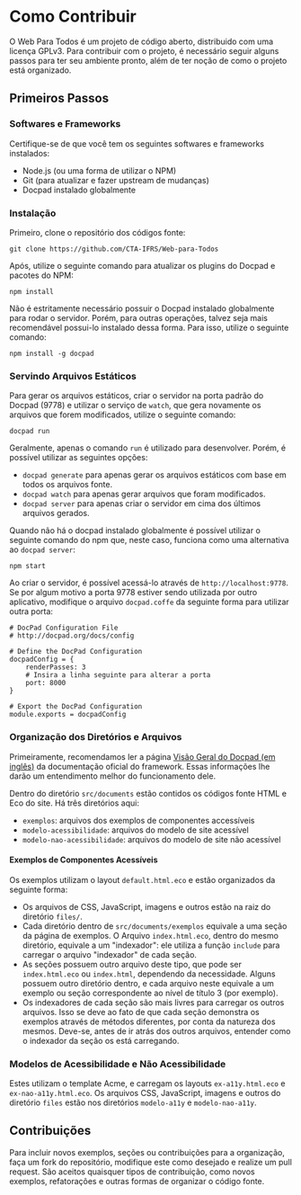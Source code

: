 # Como Contribuir

O Web Para Todos é um projeto de código aberto, distribuido com uma licença GPLv3. Para contribuir com o projeto, é necessário seguir alguns passos para ter seu ambiente pronto, além de ter noção de como o projeto está organizado.

## Primeiros Passos

### Softwares e Frameworks
Certifique-se de que você tem os seguintes softwares e frameworks instalados:

- Node.js (ou uma forma de utilizar o NPM)
- Git (para atualizar e fazer upstream de mudanças)
- Docpad instalado globalmente

### Instalação

Primeiro, clone o repositório dos códigos fonte:

```
git clone https://github.com/CTA-IFRS/Web-para-Todos
```

Após, utilize o seguinte comando para atualizar os plugins do Docpad e pacotes do NPM:

```
npm install
```

Não é estritamente necessário possuir o Docpad instalado globalmente para rodar o servidor. Porém, para outras operações, talvez seja mais recomendável possui-lo instalado dessa forma. Para isso, utilize o seguinte comando:
```
npm install -g docpad
```

### Servindo Arquivos Estáticos

Para gerar os arquivos estáticos, criar o servidor na porta padrão do Docpad (9778) e utilizar o serviço de `watch`, que gera novamente os arquivos que forem modificados, utilize o seguinte comando:

```
docpad run
```

Geralmente, apenas o comando `run` é utilizado para desenvolver. Porém, é possível utilizar as seguintes opções:
- `docpad generate` para apenas gerar os arquivos estáticos com base em todos os arquivos fonte.
- `docpad watch` para apenas gerar arquivos que foram modificados.
- `docpad server` para apenas criar o servidor em cima dos últimos arquivos gerados.

Quando não há o docpad instalado globalmente é possível utilizar o seguinte comando do npm que, neste caso, funciona como uma alternativa ao `docpad server`:

```
npm start
```

Ao criar o servidor, é possível acessá-lo através de `http://localhost:9778`. Se por algum motivo a porta 9778 estiver sendo utilizada por outro aplicativo, modifique o arquivo `docpad.coffe` da seguinte forma para utilizar outra porta:

```
# DocPad Configuration File
# http://docpad.org/docs/config

# Define the DocPad Configuration
docpadConfig = {
	renderPasses: 3
    # Insira a linha seguinte para alterar a porta
    port: 8000
}

# Export the DocPad Configuration
module.exports = docpadConfig

```

### Organização dos Diretórios e Arquivos

Primeiramente, recomendamos ler a página [Visão Geral do Docpad (em inglês)](https://docpad.org/docs/overview/) da documentação oficial do framework. Essas informações lhe darão um entendimento melhor do funcionamento dele.

Dentro do diretório `src/documents` estão contidos os códigos fonte HTML e Eco do site. Há três diretórios aqui:

- `exemplos`: arquivos dos exemplos de componentes accessíveis
- `modelo-acessibilidade`: arquivos do modelo de site acessível
- `modelo-nao-acessibilidade`: arquivos do modelo de site não acessível

#### Exemplos de Componentes Acessíveis

Os exemplos utilizam o layout `default.html.eco` e estão organizados da seguinte forma:

- Os arquivos de CSS, JavaScript, imagens e outros estão na raiz do diretório `files/`.
- Cada diretório dentro de `src/documents/exemplos` equivale a uma seção da página de exemplos. O Arquivo `index.html.eco`, dentro do mesmo diretório, equivale a um "indexador": ele utiliza a função `include` para carregar o arquivo "indexador" de cada seção.
- As seções possuem outro arquivo deste tipo, que pode ser `index.html.eco` ou `index.html`, dependendo da necessidade. Alguns possuem outro diretório dentro, e cada arquivo neste equivale a um exemplo ou seção correspondente ao nível de título 3 (por exemplo).
- Os indexadores de cada seção são mais livres para carregar os outros arquivos. Isso se deve ao fato de que cada seção demonstra os exemplos através de métodos diferentes, por conta da natureza dos mesmos. Deve-se, antes de ir atrás dos outros arquivos, entender como o indexador da seção os está carregando.

### Modelos de Acessibilidade e Não Acessibilidade

Estes utilizam o template Acme, e carregam os layouts `ex-a11y.html.eco` e `ex-nao-a11y.html.eco`. Os arquivos CSS, JavaScript, imagens e outros do diretório `files` estão nos diretórios `modelo-a11y` e `modelo-nao-a11y`.

## Contribuições

Para incluir novos exemplos, seções ou contribuições para a organização, faça um fork do repositório, modifique este como desejado e realize um pull request. São aceitos quaisquer tipos de contribuição, como novos exemplos, refatorações e outras formas de organizar o código fonte.
